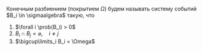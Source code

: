 Конечным разбиением (покрытием $\Omega$) будем называть систему событий $B_i \in \sigmaalgebra$ такую, что

1. $\forall i \prob(B_i) > 0$
2. $B_i \cap B_j = \varnothing,\quad i \ne j$
3. $\bigcup\limits_i B_i = \Omega$ 
